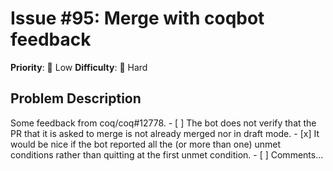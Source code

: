 # Issue #95: Merge with coqbot feedback

**Priority**: 🚀 Low
**Difficulty**: 🔴 Hard

## Problem Description

Some feedback from coq/coq#12778.    - [ ] The bot does not verify that the PR that it is asked to merge is not already merged nor in draft mode.  - [x] It would be nice if the bot reported all the (or more than one) unmet conditions rather than quitting at the first unmet condition.  - [ ] Comments...
